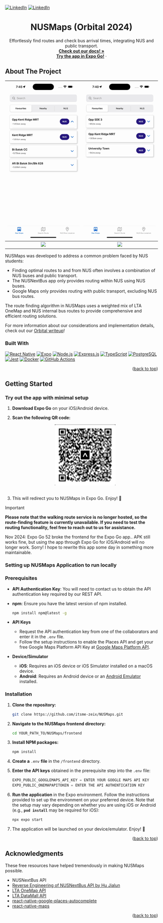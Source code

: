 <!-- Improved compatibility of back to top link: See: https://github.com/othneildrew/Best-README-Template/pull/73 -->

<a id="readme-top"></a>

<!--
*** Thanks for checking out the Best-README-Template. If you have a suggestion
*** that would make this better, please fork the repo and create a pull request
*** or simply open an issue with the tag "enhancement".
*** Don't forget to give the project a star!
*** Thanks again! Now go create something AMAZING! :D
-->

<!-- PROJECT SHIELDS -->
<!--
*** I'm using markdown "reference style" links for readability.
*** Reference links are enclosed in brackets [ ] instead of parentheses ( ).
*** See the bottom of this document for the declaration of the reference variables
*** for contributors-url, forks-url, etc. This is an optional, concise syntax you may use.
*** https://www.markdownguide.org/basic-syntax/#reference-style-links
-->
<!-- [![Contributors][contributors-shield]][contributors-url
[![Forks][forks-shield]][forks-url]
[![Stargazers][stars-shield]][stars-url]
[![Issues][issues-shield]][issues-url]
[![MIT License][license-shield]][license-url] -->

[![LinkedIn][ly-linkedin-shield]][ly-linkedin-url]
[![LinkedIn][sr-linkedin-shield]][sr-linkedin-url]

<!-- PROJECT LOGO -->
<div align="center">
  <!-- <a href="https://github.com/othneildrew/Best-README-Template">
    <img src="images/logo.png" alt="Logo" width="80" height="80">
  </a> -->

  <h1 align="center">NUSMaps (Orbital 2024)</h1>

  <p align="center">
    Effortlessly find routes and check bus arrival times, integrating NUS and public transport.
    <br />
    <a href="https://docs.google.com/document/d/1OixiEyLXQwfd-JoF3s_XRjfoQGEu8IjpKqIKieb5gWw/edit"><strong>Check out our docs! »</strong></a>
    <br />
    <a href="#expo-go-section"><strong>Try the app in Expo Go!</strong></a>
    ·
  </p>
</div>

<!-- TABLE OF CONTENTS
<details>
  <summary>Table of Contents</summary>
  <ol>
    <li>
      <a href="#about-the-project">About The Project</a>
      <ul>
        <li><a href="#built-with">Built With</a></li>
      </ul>
    </li>
    <li>
      <a href="#getting-started">Getting Started</a>
      <ul>
        <li><a href="#prerequisites">Prerequisites</a></li>
        <li><a href="#installation">Installation</a></li>
      </ul>
    </li>
    <li><a href="#usage">Usage</a></li>
    <li><a href="#roadmap">Roadmap</a></li>
    <li><a href="#contributing">Contributing</a></li>
    <li><a href="#license">License</a></li>
    <li><a href="#contact">Contact</a></li>
    <li><a href="#acknowledgments">Acknowledgments</a></li>
  </ol>
</details>
-->

<!-- ABOUT THE PROJECT -->

## About The Project

|   ![](./README-assets/busStopsDemo.gif)   | ![](./README-assets/searchScreenDemo.gif) |
| :---------------------------------------: | :---------------------------------------: |
| ![](./README-assets/routeFindingDemo.gif) | ![](./README-assets/busServicesDemo.gif)  |

NUSMaps was developed to address a common problem faced by NUS students:

- Finding optimal routes to and from NUS often involves a combination of NUS buses and public transport.
- The NUSNextBus app only provides routing within NUS using NUS buses.
- Google Maps only provides routing with public transport, excluding NUS bus routes.

The route finding algorithm in NUSMaps uses a weighted mix of LTA OneMap and NUS internal bus routes to provide comprehensive and efficient routing solutions.

For more information about our considerations and implementation details, check out our [Orbital writeup](https://docs.google.com/document/d/1oUNa5rmXFtwOky3VHceCEgf-qIQ0OIaNydj_oJvBQBA/)!

### Built With

[![React Native][ReactNative.js]][ReactNative-url]
[![Expo][Expo.js]][Expo-url]
[![Node.js][Node.js]][Node-url]
[![Express.js][Express.js]][Express-url]
[![TypeScript][TypeScript]][TypeScript-url]
[![PostgreSQL][PostgreSQL]][PostgreSQL-url]
[![Jest][Jest]][Jest-url]
[![Docker][Docker]][Docker-url]
[![GitHub Actions][GitHubActions]][GitHubActions-url]

<p align="right">(<a href="#readme-top">back to top</a>)</p>

<!-- GETTING STARTED -->

## Getting Started

<a id="expo-go-section"></a>

### Try out the app with minimal setup
  1. **Download Expo Go** on your iOS/Android device.
  
  2. **Scan the following QR code:** <br>
    <div align="center">
      <img src="./README-assets/expogo-qrcode.png" alt="Expo Go QR Code" width="200" height="200">
    </div>
    <br>
  3. This will redirect you to NUSMaps in Expo Go. Enjoy! 🎉

> [!IMPORTANT]
> **Please note that the walking route service is no longer hosted, so the route-finding feature is currently unavailable. If you need to test the routing functionality, feel free to reach out to us for assistance.**
> 
> Nov 2024: Expo Go 52 broke the frontend for the Expo Go app.. APK still works fine, but using the app through Expo Go for iOS/Android will no longer work. Sorry! I hope to rewrite this app some day in something more maintainable.

### Setting up NUSMaps Application to run locally

### Prerequisites

- **API Authentication Key**: You will need to contact us to obtain the API authentication key required by our REST API.

- **npm**: Ensure you have the latest version of npm installed.
  ```sh
  npm install npm@latest -g
  ```
- **API Keys**
  - Request the API authentication key from one of the collaborators and enter it in the `.env` file.
  - Follow the setup instructions to enable the Places API and get your free Google Maps Platform API Key at [Google Maps Platform API](https://developers.google.com/maps/documentation/places/web-service/overview).
- **Device/Simulator**
  - **iOS**: Requires an iOS device or iOS Simulator installed on a macOS device.
  - **Android**: Requires an Android device or an [Android Emulator](https://developer.android.com/studio/run/emulator) installed.

### Installation

1. **Clone the repository:**
   ```sh
   git clone https://github.com/itsme-zeix/NUSMaps.git
   ```
2. **Navigate to the NUSMaps frontend directory:**
   ```sh
   cd YOUR_PATH_TO/NUSMaps/frontend
   ```
3. **Install NPM packages:**
   ```sh
   npm install
   ```
4. **Create a** `.env` **file** in the `/frontend` directory.

5. **Enter the API keys** obtained in the prerequisite step into the `.env` file:
   ```js
   EXPO_PUBLIC_GOOGLEMAPS_API_KEY = ENTER YOUR GOOGLE MAPS API KEY
   EXPO_PUBLIC_ONEMAPAPITOKEN = ENTER THE API AUTHENTICATION KEY
   ```
6. **Run the application** in the Expo environment. Follow the instructions provided to set up the environment on your preferred device. Note that the setup may vary depending on whether you are using iOS or Android (e.g., **`pod install`** may be required for iOS):
   ```sh
   npx expo start
   ```
7. The application will be launched on your device/emulator. Enjoy! 🎉

<p align="right">(<a href="#readme-top">back to top</a>)</p>

<!-- USAGE EXAMPLES
## Usage

Use this space to show useful examples of how a project can be used. Additional screenshots, code examples and demos work well in this space. You may also link to more resources.

_For more examples, please refer to the [Documentation](https://example.com)_

<p align="right">(<a href="#readme-top">back to top</a>)</p>
-->

<!-- ROADMAP
## Roadmap2

- [x] Add Changelog
- [x] Add back to top links
- [ ] Add Additional Templates w/ Examples
- [ ] Add "components" document to easily copy & paste sections of the readme
- [ ] Multi-language Support
    - [ ] Chinese
    - [ ] Spanish

See the [open issues](https://github.com/othneildrew/Best-README-Template/issues) for a full list of proposed features (and known issues).

<p align="right">(<a href="#readme-top">back to top</a>)</p>
-->

<!-- CONTRIBUTING
## Contributing

Contributions are what make the open source community such an amazing place to learn, inspire, and create. Any contributions you make are **greatly appreciated**.

If you have a suggestion that would make this better, please fork the repo and create a pull request. You can also simply open an issue with the tag "enhancement".
Don't forget to give the project a star! Thanks again!

1. Fork the Project
2. Create your Feature Branch (`git checkout -b feature/AmazingFeature`)
3. Commit your Changes (`git commit -m 'Add some AmazingFeature'`)
4. Push to the Branch (`git push origin feature/AmazingFeature`)
5. Open a Pull Request

<p align="right">(<a href="#readme-top">back to top</a>)</p>
-->

<!-- LICENSE
## License

Distributed under the MIT License. See `LICENSE.txt` for more information.

<p align="right">(<a href="#readme-top">back to top</a>)</p>
-->

<!-- CONTACT
## Contact

Your Name - [@your_twitter](https://twitter.com/your_username) - email@example.com

Project Link: [https://github.com/your_username/repo_name](https://github.com/your_username/repo_name)

<p align="right">(<a href="#readme-top">back to top</a>)</p>
-->

<!-- ACKNOWLEDGMENTS -->

## Acknowledgments

These free resources have helped tremendously in making NUSMaps possible.

- NUSNextBus API
- [Reverse Engineering of NUSNextBus API by Hu Jialun](https://github.com/SuibianP/nus-nextbus-new-api)
- [LTA OneMap API](https://www.onemap.gov.sg/)
- [LTA DataMall API](https://datamall.lta.gov.sg/content/datamall/en.html)
- [react-native-google-places-autocomplete](https://github.com/FaridSafi/react-native-google-places-autocomplete)
- [react-native-maps](https://github.com/react-native-maps/react-native-maps)

<p align="right">(<a href="#readme-top">back to top</a>)</p>

<!-- MARKDOWN LINKS & IMAGES -->
<!-- https://www.markdownguide.org/basic-syntax/#reference-style-links -->

[contributors-shield]: https://img.shields.io/github/contributors/othneildrew/Best-README-Template.svg?style=for-the-badge
[contributors-url]: https://github.com/ZShunRen
[forks-shield]: https://img.shields.io/github/forks/othneildrew/Best-README-Template.svg?style=for-the-badge
[forks-url]: https://github.com/othneildrew/Best-README-Template/network/members
[stars-shield]: https://img.shields.io/github/stars/othneildrew/Best-README-Template.svg?style=for-the-badge
[stars-url]: https://github.com/othneildrew/Best-README-Template/stargazers
[issues-shield]: https://img.shields.io/github/issues/othneildrew/Best-README-Template.svg?style=for-the-badge
[issues-url]: https://github.com/othneildrew/Best-README-Template/issues
[license-shield]: https://img.shields.io/github/license/othneildrew/Best-README-Template.svg?style=for-the-badge
[license-url]: https://github.com/othneildrew/Best-README-Template/blob/master/LICENSE.txt
[product-screenshot]: images/screenshot.png
[ReactNative.js]: https://img.shields.io/badge/react--native-20232A?style=for-the-badge&logo=react&logoColor=61DAFB
[ReactNative-url]: https://reactnative.dev/
[Expo.js]: https://img.shields.io/badge/expo-000020?style=for-the-badge&logo=expo&logoColor=white
[Expo-url]: https://expo.dev/
[Node.js]: https://img.shields.io/badge/Node.js-339933?style=for-the-badge&logo=node.js&logoColor=white
[Node-url]: https://nodejs.org/
[Express.js]: https://img.shields.io/badge/express.js-F7E02A?style=for-the-badge&logo=express&logoColor=000000
[Express-url]: https://expressjs.com/
[TypeScript]: https://img.shields.io/badge/TypeScript-3178C6?style=for-the-badge&logo=typescript&logoColor=white
[TypeScript-url]: https://www.typescriptlang.org/
[PostgreSQL]: https://img.shields.io/badge/PostgreSQL-4169E1?style=for-the-badge&logo=postgresql&logoColor=white
[PostgreSQL-url]: https://www.postgresql.org/
[Jest]: https://img.shields.io/badge/Jest-C21325?style=for-the-badge&logo=jest&logoColor=white
[Jest-url]: https://jestjs.io/
[Docker]: https://img.shields.io/badge/Docker-2496ED?style=for-the-badge&logo=docker&logoColor=white
[Docker-url]: https://www.docker.com/
[GitHubActions]: https://img.shields.io/badge/GitHub%20Actions-2088FF?style=for-the-badge&logo=github%20actions&logoColor=white
[GitHubActions-url]: https://github.com/features/actions
[ly-linkedin-shield]: https://img.shields.io/badge/-LeYew-black.svg?style=for-the-badge&logo=linkedin&colorB=004182
[ly-linkedin-url]: https://www.linkedin.com/in/leyewtan/
[sr-linkedin-shield]: https://img.shields.io/badge/-ShunRen-black.svg?style=for-the-badge&logo=linkedin&colorB=004182
[sr-linkedin-url]: https://www.linkedin.com/in/zheng-shun-ren-43b919249/
